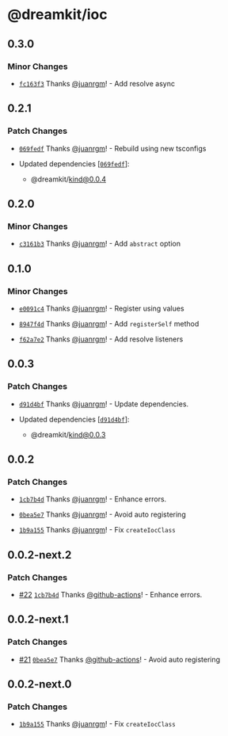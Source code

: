# @dreamkit/ioc

## 0.3.0

### Minor Changes

- [`fc163f3`](https://github.com/swordev/dreamkit/commit/fc163f310e7a85f4a346955591c480e86c3c9f8a) Thanks [@juanrgm](https://github.com/juanrgm)! - Add resolve async

## 0.2.1

### Patch Changes

- [`069fedf`](https://github.com/swordev/dreamkit/commit/069fedf9869aed1b257e1c207f5a041dcde2c0b9) Thanks [@juanrgm](https://github.com/juanrgm)! - Rebuild using new tsconfigs

- Updated dependencies [[`069fedf`](https://github.com/swordev/dreamkit/commit/069fedf9869aed1b257e1c207f5a041dcde2c0b9)]:
  - @dreamkit/kind@0.0.4

## 0.2.0

### Minor Changes

- [`c3161b3`](https://github.com/swordev/dreamkit/commit/c3161b3431e5a9373879d5c7c862143d179ee656) Thanks [@juanrgm](https://github.com/juanrgm)! - Add `abstract` option

## 0.1.0

### Minor Changes

- [`e0091c4`](https://github.com/swordev/dreamkit/commit/e0091c4ed12226fd69dfeb6c2a05d967cb3ab101) Thanks [@juanrgm](https://github.com/juanrgm)! - Register using values

- [`8947f4d`](https://github.com/swordev/dreamkit/commit/8947f4d573c82103e9bb3c1dacc004985abf7c17) Thanks [@juanrgm](https://github.com/juanrgm)! - Add `registerSelf` method

- [`f62a7e2`](https://github.com/swordev/dreamkit/commit/f62a7e2689639f4a15f1d948531554d7f1e3f3fb) Thanks [@juanrgm](https://github.com/juanrgm)! - Add resolve listeners

## 0.0.3

### Patch Changes

- [`d91d4bf`](https://github.com/swordev/dreamkit/commit/d91d4bf13150ac7cb49228cf9ab31983b96f5214) Thanks [@juanrgm](https://github.com/juanrgm)! - Update dependencies.

- Updated dependencies [[`d91d4bf`](https://github.com/swordev/dreamkit/commit/d91d4bf13150ac7cb49228cf9ab31983b96f5214)]:
  - @dreamkit/kind@0.0.3

## 0.0.2

### Patch Changes

- [`1cb7b4d`](https://github.com/swordev/dreamkit/commit/1cb7b4da8f66a0c961f9bd4186218c7edd780869) Thanks [@juanrgm](https://github.com/juanrgm)! - Enhance errors.

- [`0bea5e7`](https://github.com/swordev/dreamkit/commit/0bea5e79bef4d858b2f23dcf0d94c41bffe37721) Thanks [@juanrgm](https://github.com/juanrgm)! - Avoid auto registering

- [`1b9a155`](https://github.com/swordev/dreamkit/commit/1b9a155e04bf6c51e0a806a7fc1729bb0eba6434) Thanks [@juanrgm](https://github.com/juanrgm)! - Fix `createIocClass`

## 0.0.2-next.2

### Patch Changes

- [#22](https://github.com/swordev/dreamkit/pull/22) [`1cb7b4d`](https://github.com/swordev/dreamkit/commit/1cb7b4da8f66a0c961f9bd4186218c7edd780869) Thanks [@github-actions](https://github.com/apps/github-actions)! - Enhance errors.

## 0.0.2-next.1

### Patch Changes

- [#21](https://github.com/swordev/dreamkit/pull/21) [`0bea5e7`](https://github.com/swordev/dreamkit/commit/0bea5e79bef4d858b2f23dcf0d94c41bffe37721) Thanks [@github-actions](https://github.com/apps/github-actions)! - Avoid auto registering

## 0.0.2-next.0

### Patch Changes

- [`1b9a155`](https://github.com/swordev/dreamkit/commit/1b9a155e04bf6c51e0a806a7fc1729bb0eba6434) Thanks [@juanrgm](https://github.com/juanrgm)! - Fix `createIocClass`
